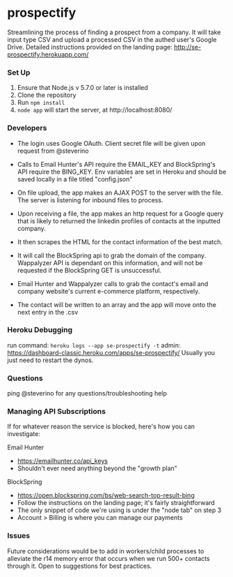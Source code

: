 # prospectify
Streamlining the process of finding a prospect from a company.
It will take input type CSV and upload a processed CSV in the authed user's Google Drive.
Detailed instructions provided on the landing page: http://se-prospectify.herokuapp.com/

### Set Up

1. Ensure that Node.js v 5.7.0 or later is installed
2. Clone the repository
3. Run `npm install`
4. `node app` will start the server, at http://localhost:8080/

### Developers

- The login uses Google OAuth. Client secret file will be given upon request from @steverino
- Calls to Email Hunter's API require the EMAIL_KEY and BlockSpring's API require the BING_KEY. Env variables are set in Heroku and should be saved locally in a file titled "config.json"

- On file upload, the app makes an AJAX POST to the server with the file. The server is listening for inbound files to process.
- Upon receiving a file, the app makes an http request for a Google query that is likely to returned the linkedin profiles of contacts at the inputted company.
- It then scrapes the HTML for the contact information of the best match.
- It will call the BlockSpring api to grab the domain of the company. Wappalyzer API is dependant on this information, and will not be requested if the BlockSpring GET is unsuccessful.
- Email Hunter and Wappalyzer calls to grab the contact's email and company website's current e-commerce platform, respectively.
- The contact will be written to an array and the app will move onto the next entry in the .csv

### Heroku Debugging
 run command: `heroku logs --app se-prospectify -t`
 admin: https://dashboard-classic.heroku.com/apps/se-prospectify/
 Usually you just need to restart the dynos.

### Questions
ping @steverino for any questions/troubleshooting help

### Managing API Subscriptions
If for whatever reason the service is blocked, here's how you can investigate:

Email Hunter
- https://emailhunter.co/api_keys
- Shouldn't ever need anything beyond the "growth plan"

BlockSpring
- https://open.blockspring.com/bs/web-search-top-result-bing
- Follow the instructions on the landing page; it's fairly straightforward
- The only snippet of code we're using is under the "node tab" on step 3
- Account > Billing is where you can manage our payments

### Issues
 Future considerations would be to add in workers/child processes to alleviate the r14 memory error that occurs when we run 500+ contacts through it. Open to suggestions for best practices.
